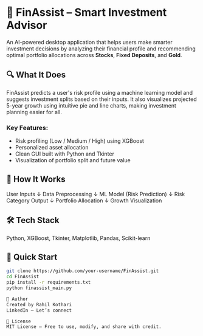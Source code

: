 # 💼 FinAssist – Smart Investment Advisor

An AI-powered desktop application that helps users make smarter investment decisions by analyzing their financial profile and recommending optimal portfolio allocations across **Stocks**, **Fixed Deposits**, and **Gold**.

## 🔍 What It Does

FinAssist predicts a user's risk profile using a machine learning model and suggests investment splits based on their inputs. It also visualizes projected 5-year growth using intuitive pie and line charts, making investment planning easier for all.

### Key Features:
- Risk profiling (Low / Medium / High) using XGBoost
- Personalized asset allocation
- Clean GUI built with Python and Tkinter
- Visualization of portfolio split and future value

## 🧠 How It Works

User Inputs
↓
Data Preprocessing
↓
ML Model (Risk Prediction)
↓
Risk Category Output
↓
Portfolio Allocation
↓
Growth Visualization

## 🛠 Tech Stack

Python, XGBoost, Tkinter, Matplotlib, Pandas, Scikit-learn  

## 🚀 Quick Start

```bash
git clone https://github.com/your-username/FinAssist.git
cd FinAssist
pip install -r requirements.txt
python finassist_main.py

👤 Author
Created by Rahil Kothari
LinkedIn – Let’s connect

📄 License
MIT License – Free to use, modify, and share with credit.
